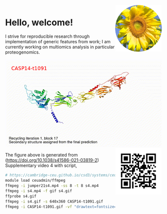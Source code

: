 <img src="https://github.com/jinghuazhao/jinghuazhao/blob/master/gansubaiyin-circle.png" align="right" height="150" width="150" />

# Hello, welcome!

I strive for reproducible research through implementation of generic features from work; I am currently working on multiomics analysis in particular proteogenomics.

![Another beast being trained in town...](CASP14-t1091-text.gif)
<img src="https://github.com/jinghuazhao/jinghuazhao/blob/master/jhz-50.png" align="right" />

The figure above is generated from (https://doi.org/10.1038/s41586-021-03819-2) Supplementary video 4 with script,

```bash
# https://cambridge-ceu.github.io/csd3/systems/ceuadmin.html
module load ceuadmin/ffmpeg
ffmpeg -i jumper21s4.mp4 -ss 8 -t 8 s4.mp4
ffmpeg -i s4.mp4 -f gif s4.gif
ffprobe s4.gif
ffmpeg -i s4.gif -s 640x360 CASP14-t1091.gif
ffmpeg -i CASP14-t1091.gif -vf "drawtext=fontsize=20:text='CASP14-t1091':fontcolor=red:x=25:y=30" CASP14-t1091-text.gif
```

